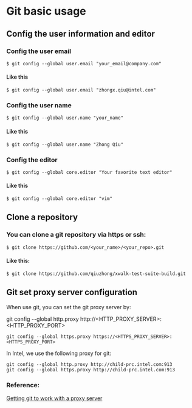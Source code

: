 # Git basic usage
## Config the user information and editor
### Config the user email
    $ git config --global user.email "your_email@company.com"
#### Like this
    $ git config --global user.email "zhongx.qiu@intel.com"
### Config the user name
    $ git config --global user.name "your_name"
#### Like this
    $ git config --global user.name "Zhong Qiu"
### Config the editor
    $ git config --global core.editor "Your favorite text editor"
#### Like this
    $ git config --global core.editor "vim"

## Clone a repository
### You can clone a git repository via https or ssh:
    $ git clone https://github.com/<your_name>/<your_repo>.git
#### Like this:
    $ git clone https://github.com/qiuzhong/xwalk-test-suite-build.git

## Git set proxy server configuration
When use git, you can set the git proxy server by:

git config --global http.proxy http://<HTTP_PROXY_SERVER>:<HTTP_PROXY_PORT>
```
git config --global https.proxy https://<HTTPS_PROXY_SERVER>:<HTTPS_PROXY_PORT>
```

In Intel, we use the following proxy for git:

```
git config --global http.proxy http://child-prc.intel.com:913
git config --global https.proxy http://child-prc.intel.com:913
```

### Reference:
[Getting git to work with a proxy server](http://stackoverflow.com/questions/783811/getting-git-to-work-with-a-proxy-server)
